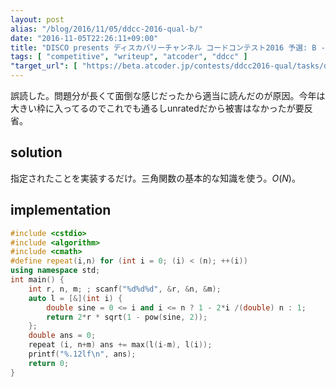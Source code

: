 ```yaml
---
layout: post
alias: "/blog/2016/11/05/ddcc-2016-qual-b/"
date: "2016-11-05T22:26:11+09:00"
title: "DISCO presents ディスカバリーチャンネル コードコンテスト2016 予選: B - ステップカット"
tags: [ "competitive", "writeup", "atcoder", "ddcc" ]
"target_url": [ "https://beta.atcoder.jp/contests/ddcc2016-qual/tasks/ddcc_2016_qual_b" ]
---
```


誤読した。問題分が長くて面倒な感じだったから適当に読んだのが原因。今年は大きい枠に入ってるのでこれでも通るしunratedだから被害はなかったが要反省。

## solution

指定されたことを実装するだけ。三角関数の基本的な知識を使う。$O(N)$。

## implementation

``` c++
#include <cstdio>
#include <algorithm>
#include <cmath>
#define repeat(i,n) for (int i = 0; (i) < (n); ++(i))
using namespace std;
int main() {
    int r, n, m; ; scanf("%d%d%d", &r, &n, &m);
    auto l = [&](int i) {
        double sine = 0 <= i and i <= n ? 1 - 2*i /(double) n : 1;
        return 2*r * sqrt(1 - pow(sine, 2));
    };
    double ans = 0;
    repeat (i, n+m) ans += max(l(i-m), l(i));
    printf("%.12lf\n", ans);
    return 0;
}
```
